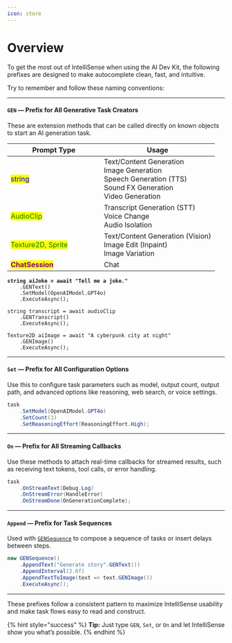 ```yaml
---
icon: store
---
```


# Overview

To get the most out of IntelliSense when using the AI Dev Kit, the following prefixes are designed to make autocomplete clean, fast, and intuitive.&#x20;

Try to remember and follow these naming conventions:

***

#### `GEN` — Prefix for All Generative Task Creators

These are extension methods that can be called directly on known objects to start an AI generation task.

<table><thead><tr><th width="200.00018310546875">Prompt Type</th><th>Usage</th></tr></thead><tbody><tr><td><mark style="color:blue;">string</mark></td><td>Text/Content Generation<br>Image Generation<br>Speech Generation (TTS)<br>Sound FX Generation<br>Video Generation</td></tr><tr><td><mark style="color:green;">AudioClip</mark></td><td>Transcript Generation (STT)<br>Voice Change<br>Audio Isolation</td></tr><tr><td><mark style="color:green;">Texture2D, Sprite</mark></td><td>Text/Content Generation (Vision)<br>Image Edit (Inpaint)<br>Image Variation</td></tr><tr><td><mark style="color:purple;"><strong>ChatSession</strong></mark></td><td>Chat</td></tr></tbody></table>

<pre class="language-csharp"><code class="lang-csharp"><strong>string aiJoke = await "Tell me a joke."
</strong>    .GENText()
    .SetModel(OpenAIModel.GPT4o)
    .ExecuteAsync();

string transcript = await audioClip
    .GENTranscript()
    .ExecuteAsync();

Texture2D aiImage = await "A cyberpunk city at night"
    .GENImage()
    .ExecuteAsync();
</code></pre>

***

#### `Set` — Prefix for All Configuration Options

Use this to configure task parameters such as model, output count, output path, and advanced options like reasoning, web search, or voice settings.

```csharp
task
    .SetModel(OpenAIModel.GPT4o)
    .SetCount(3)
    .SetReasoningEffort(ReasoningEffort.High);
```

***

#### `On` — Prefix for All Streaming Callbacks

Use these methods to attach real-time callbacks for streamed results, such as receiving text tokens, tool calls, or error handling.

```csharp
task
    .OnStreamText(Debug.Log)
    .OnStreamError(HandleError)
    .OnStreamDone(OnGenerationComplete);
```

***

#### `Append` — Prefix for Task Sequences

Used with [`GENSequence`](https://glitch9inc.github.io/DocFx.AIDevKit/api/Glitch9.AIDevKit.GENSequence.html) to compose a sequence of tasks or insert delays between steps.

```csharp
new GENSequence()
    .AppendText("Generate story".GENText())
    .AppendInterval(2.0f)
    .AppendTextToImage(text => text.GENImage())
    .ExecuteAsync();
```

***

These prefixes follow a consistent pattern to maximize IntelliSense usability and make task flows easy to read and construct.

{% hint style="success" %}
**Tip:** Just type `GEN`, `Set`, or `On` and let IntelliSense show you what’s possible.
{% endhint %}

